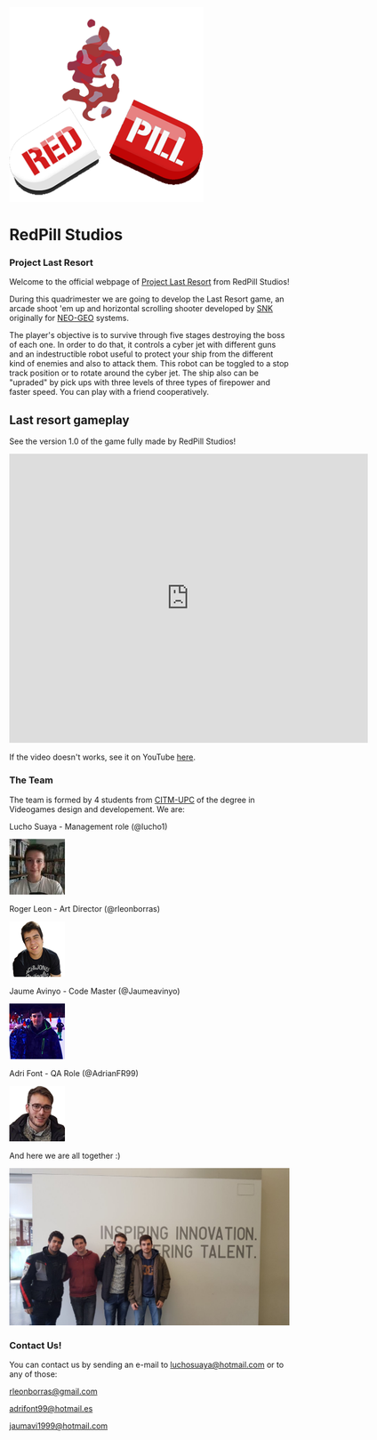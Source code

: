 <img src="Wiki Files/RedPill Logo Redimensioned.png" alt="hi" class="inline"/>

#             RedPill Studios

###          Project Last Resort

Welcome to the official webpage of [Project Last Resort](https://goo.gl/SZiUkG) from RedPill Studios!

During this quadrimester we are going to develop the Last Resort game, an arcade shoot 'em up and horizontal scrolling shooter developed by [SNK](https://en.wikipedia.org/wiki/SNK) originally for [NEO-GEO](https://es.wikipedia.org/wiki/Neo-Geo) systems.

The player's objective is to survive through five stages destroying the boss of each one. In order to do that, it controls a cyber jet with different guns and an indestructible robot useful to protect your ship from the different kind of enemies and also to attack them. This robot can be toggled to a stop track position or to rotate around the cyber jet. The ship also can be "upraded" by pick ups with three levels of three types of firepower and faster speed. You can play with a friend cooperatively.

## Last resort gameplay
See the version 1.0 of the game fully made by RedPill Studios!

<html>
<body>

<iframe width="645" height="520"
src="https://www.youtube.com/watch?v=l-2NHnRsyV8&feature=youtu.be" frameborder="0" allowfullscreen>
</iframe>

If the video doesn't works, see it on YouTube [here](https://www.youtube.com/watch?v=l-2NHnRsyV8&feature=youtu.be).


</body>
</html>


###          The Team

The team is formed by 4 students from [CITM-UPC](https://www.citm.upc.edu/) of the degree in Videogames design and developement. We are:

Lucho Suaya - Management role (@lucho1)

<img src="Web Files/Lucho.png" alt="hi" class="inline"/>


Roger Leon - Art Director (@rleonborras)

<img src="Web Files/Ruier.png" alt="hi" class="inline"/>
	

Jaume Avinyo - Code Master (@Jaumeavinyo)

<img src="Web Files/James.png" alt="hi" class="inline"/>


Adri Font - QA Role (@AdrianFR99)

<img src="Web Files/andriang.png" alt="hi" class="inline"/>
	

And here we are all together :)

<img src="Wiki Files/b16f35d8-8ca2-4e00-bf74-b592587ac36d.jpg" alt="hi" class="inline"/>


###          Contact Us!

You can contact us by sending an e-mail to luchosuaya@hotmail.com or to any of those:

rleonborras@gmail.com

adrifont99@hotmail.es

jaumavi1999@hotmail.com
